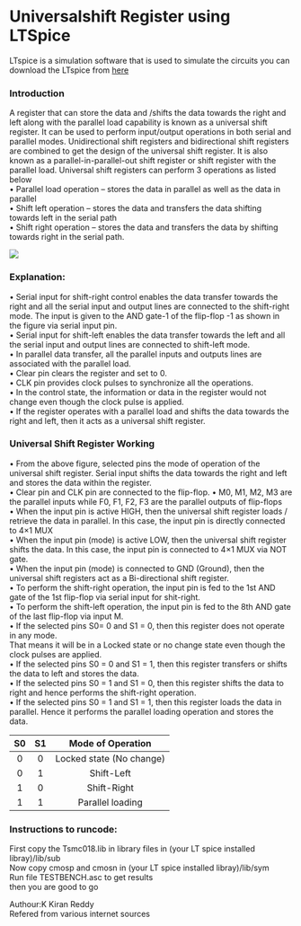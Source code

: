 # Universalshift Register using LTSpice
LTspice is a simulation software that is used to simulate the  circuits
you can download the LTspice from [here](https://www.analog.com/en/design-center/design-tools-and-calculators/ltspice-simulator.html)
### Introduction
A register that can store the data and /shifts the data towards the right and left along with
the parallel load capability is known as a universal shift register. It can be used to perform
input/output operations in both serial and parallel modes. Unidirectional shift registers and
bidirectional shift registers are combined to get the design of the universal shift register. It is
also known as a parallel-in-parallel-out shift register or shift register with the parallel load.
Universal shift registers can perform 3 operations as listed below <br />
• Parallel load operation – stores the data in parallel as well as the data in parallel<br />
• Shift left operation – stores the data and transfers the data shifting towards left in the
serial path<br />
• Shift right operation – stores the data and transfers the data by shifting towards right
in the serial path.<br />

![](https://i.imgur.com/EAbFlbd.png)
### Explanation:
• Serial input for shift-right control enables the data transfer towards the right and all the
serial input and output lines are connected to the shift-right mode. The input is given to
the AND gate-1 of the flip-flop -1 as shown in the figure via serial input pin.<br/>
• Serial input for shift-left enables the data transfer towards the left and all the serial
input and output lines are connected to shift-left mode.<br/>
• In parallel data transfer, all the parallel inputs and outputs lines are associated with the
parallel load.<br/>
• Clear pin clears the register and set to 0.<br/>
• CLK pin provides clock pulses to synchronize all the operations.<br/>
• In the control state, the information or data in the register would not change even
though the clock pulse is applied.<br/>
• If the register operates with a parallel load and shifts the data towards the right and left,
then it acts as a universal shift register.<br/>
### Universal Shift Register Working
• From the above figure, selected pins the mode of operation of the universal shift
register. Serial input shifts the data towards the right and left and stores the data within
the register.<br/>
• Clear pin and CLK pin are connected to the flip-flop.
• M0, M1, M2, M3 are the parallel inputs while F0, F1, F2, F3 are the parallel outputs of
flip-flops<br/>
• When the input pin is active HIGH, then the universal shift register loads / retrieve the
data in parallel. In this case, the input pin is directly connected to 4×1 MUX<br/>
• When the input pin (mode) is active LOW, then the universal shift register shifts the
data. In this case, the input pin is connected to 4×1 MUX via NOT gate.<br/>
• When the input pin (mode) is connected to GND (Ground), then the universal shift
registers act as a Bi-directional shift register.<br/>
• To perform the shift-right operation, the input pin is fed to the 1st AND gate of the 1st
flip-flop via serial input for shit-right.<br/>
• To perform the shift-left operation, the input pin is fed to the 8th AND gate of the last
flip-flop via input M.<br/>
• If the selected pins S0= 0 and S1 = 0, then this register does not operate in any mode.<br/>
That means it will be in a Locked state or no change state even though the clock pulses
are applied.<br/>
• If the selected pins S0 = 0 and S1 = 1, then this register transfers or shifts the data to left
and stores the data.<br/>
• If the selected pins S0 = 1 and S1 = 0, then this register shifts the data to right and hence
performs the shift-right operation.<br/>
• If the selected pins S0 = 1 and S1 = 1, then this register loads the data in parallel. Hence
it performs the parallel loading operation and stores the data.<br/>

| S0    | S1    | Mode of Operation |
| :---: | :---: | :---: |
| 0     | 0     |  Locked state (No change)|
| 0     | 1     | Shift-Left|
| 1     | 0     | Shift-Right|
| 1     | 1     | Parallel loading|
### Instructions to runcode:
First copy the Tsmc018.lib in library files in (your LT spice installed libray)/lib/sub<br/>
Now copy cmosp and cmosn in (your LT spice installed libray)/lib/sym <br/>
Run file TESTBENCH.asc to get results <br/>
then you are good to go <br/>



Authour:K Kiran Reddy<br/>
Refered from various internet sources

